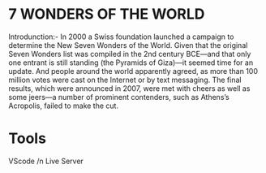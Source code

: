 # 7 WONDERS OF THE WORLD

Introdunction:-
In 2000 a Swiss foundation launched a campaign to determine the New Seven Wonders of the World. Given that the original Seven Wonders list was compiled in the 2nd century BCE—and that only one entrant is still standing (the Pyramids of Giza)—it seemed time for an update. And people around the world apparently agreed, as more than 100 million votes were cast on the Internet or by text messaging. The final results, which were announced in 2007, were met with cheers as well as some jeers—a number of prominent contenders, such as Athens’s Acropolis, failed to make the cut. 


# Tools
VScode /n
Live Server

